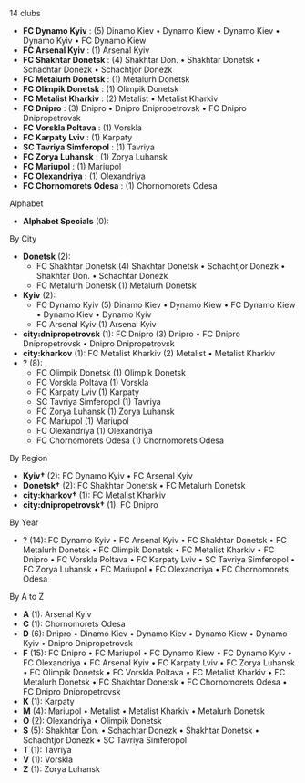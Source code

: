 14 clubs

- **FC Dynamo Kyiv** : (5) Dinamo Kiev • Dynamo Kiew • Dynamo Kiev • Dynamo Kyiv • FC Dynamo Kiew
- **FC Arsenal Kyiv** : (1) Arsenal Kyiv
- **FC Shakhtar Donetsk** : (4) Shakhtar Don. • Shakhtar Donetsk • Schachtar Donezk • Schachtjor Donezk
- **FC Metalurh Donetsk** : (1) Metalurh Donetsk
- **FC Olimpik Donetsk** : (1) Olimpik Donetsk
- **FC Metalist Kharkiv** : (2) Metalist • Metalist Kharkiv
- **FC Dnipro** : (3) Dnipro • Dnipro Dnipropetrovsk • FC Dnipro Dnipropetrovsk
- **FC Vorskla Poltava** : (1) Vorskla
- **FC Karpaty Lviv** : (1) Karpaty
- **SC Tavriya Simferopol** : (1) Tavriya
- **FC Zorya Luhansk** : (1) Zorya Luhansk
- **FC Mariupol** : (1) Mariupol
- **FC Olexandriya** : (1) Olexandriya
- **FC Chornomorets Odesa** : (1) Chornomorets Odesa




Alphabet

- **Alphabet Specials** (0): 




By City

- **Donetsk** (2): 
  - FC Shakhtar Donetsk  (4) Shakhtar Donetsk • Schachtjor Donezk • Shakhtar Don. • Schachtar Donezk
  - FC Metalurh Donetsk  (1) Metalurh Donetsk
- **Kyiv** (2): 
  - FC Dynamo Kyiv  (5) Dinamo Kiev • Dynamo Kiew • FC Dynamo Kiew • Dynamo Kiev • Dynamo Kyiv
  - FC Arsenal Kyiv  (1) Arsenal Kyiv
- **city:dnipropetrovsk** (1): FC Dnipro  (3) Dnipro • FC Dnipro Dnipropetrovsk • Dnipro Dnipropetrovsk
- **city:kharkov** (1): FC Metalist Kharkiv  (2) Metalist • Metalist Kharkiv
- ? (8): 
  - FC Olimpik Donetsk  (1) Olimpik Donetsk
  - FC Vorskla Poltava  (1) Vorskla
  - FC Karpaty Lviv  (1) Karpaty
  - SC Tavriya Simferopol  (1) Tavriya
  - FC Zorya Luhansk  (1) Zorya Luhansk
  - FC Mariupol  (1) Mariupol
  - FC Olexandriya  (1) Olexandriya
  - FC Chornomorets Odesa  (1) Chornomorets Odesa




By Region

- **Kyiv†** (2):   FC Dynamo Kyiv • FC Arsenal Kyiv
- **Donetsk†** (2):   FC Shakhtar Donetsk • FC Metalurh Donetsk
- **city:kharkov†** (1):   FC Metalist Kharkiv
- **city:dnipropetrovsk†** (1):   FC Dnipro




By Year

- ? (14):   FC Dynamo Kyiv • FC Arsenal Kyiv • FC Shakhtar Donetsk • FC Metalurh Donetsk • FC Olimpik Donetsk • FC Metalist Kharkiv • FC Dnipro • FC Vorskla Poltava • FC Karpaty Lviv • SC Tavriya Simferopol • FC Zorya Luhansk • FC Mariupol • FC Olexandriya • FC Chornomorets Odesa






By A to Z

- **A** (1): Arsenal Kyiv
- **C** (1): Chornomorets Odesa
- **D** (6): Dnipro • Dinamo Kiev • Dynamo Kiev • Dynamo Kiew • Dynamo Kyiv • Dnipro Dnipropetrovsk
- **F** (15): FC Dnipro • FC Mariupol • FC Dynamo Kiew • FC Dynamo Kyiv • FC Olexandriya • FC Arsenal Kyiv • FC Karpaty Lviv • FC Zorya Luhansk • FC Olimpik Donetsk • FC Vorskla Poltava • FC Metalist Kharkiv • FC Metalurh Donetsk • FC Shakhtar Donetsk • FC Chornomorets Odesa • FC Dnipro Dnipropetrovsk
- **K** (1): Karpaty
- **M** (4): Mariupol • Metalist • Metalist Kharkiv • Metalurh Donetsk
- **O** (2): Olexandriya • Olimpik Donetsk
- **S** (5): Shakhtar Don. • Schachtar Donezk • Shakhtar Donetsk • Schachtjor Donezk • SC Tavriya Simferopol
- **T** (1): Tavriya
- **V** (1): Vorskla
- **Z** (1): Zorya Luhansk




